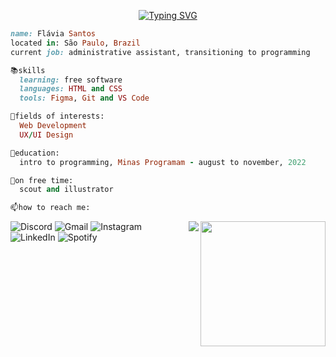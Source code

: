 <p align="center">
  <a href="https://git.io/typing-svg"><img src="https://readme-typing-svg.herokuapp.com?font=Fira+Code&pause=1000&color=DBB6F7&center=true&width=435&lines=hello+world!;welcome+to+my+github+profile" alt="Typing SVG" /></a>
</p>

```ruby
name: Flávia Santos
located in: São Paulo, Brazil
current job: administrative assistant, transitioning to programming

📚skills
  learning: free software
  languages: HTML and CSS
  tools: Figma, Git and VS Code

👾fields of interests:
  Web Development
  UX/UI Design

📑education:
  intro to programming, Minas Programam - august to november, 2022

🍡on free time:
  scout and illustrator

📫how to reach me:
```
<html>
<img align='right' src=https://github.com/Tarikul-Islam-Anik/Animated-Fluent-Emojis/blob/master/Emojis/Animals/Cat%20Face.png?raw=true width="200">
  
<a href="https://github.com/flaviarafaelle/github-readme-stats">
  <img align="right" src="https://github-readme-stats.vercel.app/api/top-langs/?username=flaviarafaelle&hide=html&layout=compact&theme=dracula" />
</a>
</html>

![Discord](https://img.shields.io/badge/%3CServer%3E-%237289DA.svg?style=for-the-badge&logo=discord&logoColor=white)
![Gmail](https://img.shields.io/badge/Gmail-D14836?style=for-the-badge&logo=gmail&logoColor=white)
![Instagram](https://img.shields.io/badge/Instagram-%23E4405F.svg?style=for-the-badge&logo=Instagram&logoColor=white)
![LinkedIn](https://img.shields.io/badge/linkedin-%230077B5.svg?style=for-the-badge&logo=linkedin&logoColor=white)
![Spotify](https://img.shields.io/badge/Spotify-1ED760?style=for-the-badge&logo=spotify&logoColor=white)

<!---
fixar repositórios
[![Readme Card](https://github-readme-stats.vercel.app/api/pin/?username=flaviarafaelle&repo=portifolio-minas-programam&theme=dracula)](https://github.com/flaviarafaelle/portifolio-minas-programam)

**flaviarafaelle/flaviarafaelle** is a ✨ _special_ ✨ repository because its `README.md` (this file) appears on your GitHub profile.
--->

